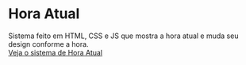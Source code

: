 # Hora Atual
Sistema feito em HTML, CSS e JS que mostra a hora atual e muda seu design conforme a hora.</br>
[Veja o sistema de Hora Atual](https://nataliasouto.github.io/horaAtual/)
